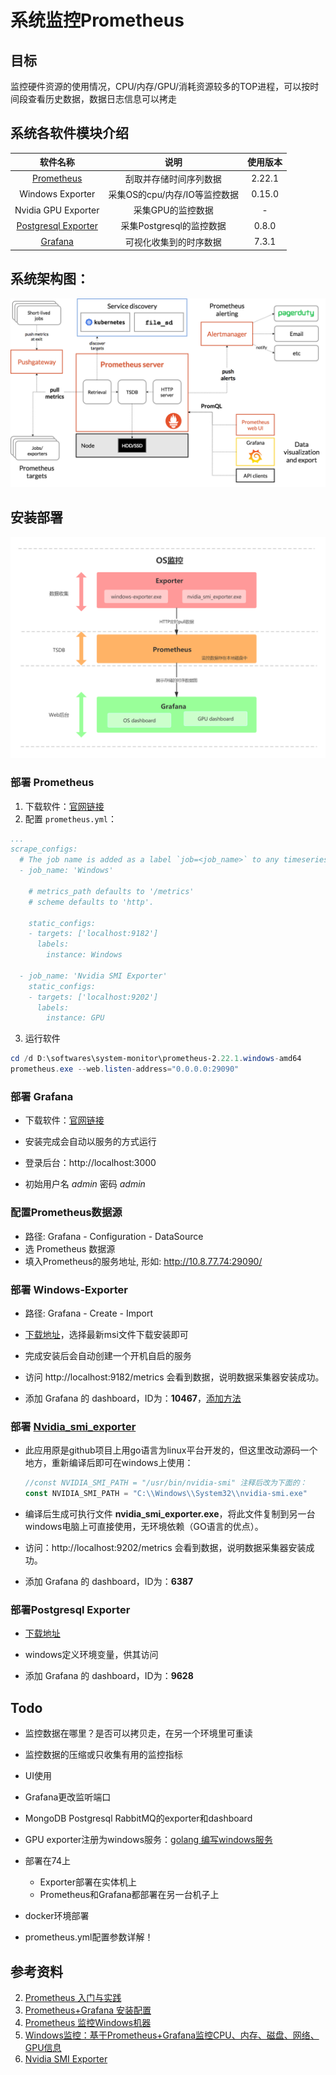 # 系统监控Prometheus



## 目标

监控硬件资源的使用情况，CPU/内存/GPU/消耗资源较多的TOP进程，可以按时间段查看历史数据，数据日志信息可以拷走



## 系统各软件模块介绍

|                           软件名称                           |             说明              | 使用版本 |
| :----------------------------------------------------------: | :---------------------------: | :------: |
|             [Prometheus](https://prometheus.io/)             |    刮取并存储时间序列数据     |  2.22.1  |
|                       Windows Exporter                       | 采集OS的cpu/内存/IO等监控数据 |  0.15.0  |
|                     Nvidia GPU Exporter                      |       采集GPU的监控数据       |    -     |
| [Postgresql Exporter](https://github.com/wrouesnel/postgres_exporter/releases) |   采集Postgresql的监控数据    |  0.8.0   |
|               [Grafana](https://grafana.com/)                |    可视化收集到的时序数据     |  7.3.1   |



## 系统架构图：

![Prometheus architecture](https://github.com/hoop0564/wikis/blob/main/devops/architecture.png)



## 安装部署

![](https://github.com/hoop0564/wikis/blob/main/devops/OS监控.jpg)

### 部署 Prometheus

1. 下载软件：[官网链接](https://prometheus.io/download/)
2. 配置 `prometheus.yml`：

```yml
...
scrape_configs:
  # The job name is added as a label `job=<job_name>` to any timeseries scraped from this config.
  - job_name: 'Windows'

    # metrics_path defaults to '/metrics'
    # scheme defaults to 'http'.

    static_configs:
    - targets: ['localhost:9182']
      labels:
        instance: Windows

  - job_name: 'Nvidia SMI Exporter'
    static_configs:
    - targets: ['localhost:9202']
      labels:
        instance: GPU
```

3. 运行软件

```powershell
cd /d D:\softwares\system-monitor\prometheus-2.22.1.windows-amd64
prometheus.exe --web.listen-address="0.0.0.0:29090"
```



### 部署 Grafana

- 下载软件：[官网链接](https://grafana.com/grafana/download?platform=windows)

- 安装完成会自动以服务的方式运行
- 登录后台：http://localhost:3000
- 初始用户名 *admin* 密码 *admin* 



### 配置Prometheus数据源

- 路径: Grafana - Configuration - DataSource
- 选 Prometheus 数据源
- 填入Prometheus的服务地址, 形如: http://10.8.77.74:29090/



### 部署 Windows-Exporter

- 路径: Grafana - Create - Import

- [下载地址](https://github.com/martinlindhe/wmi_exporter/releases)，选择最新msi文件下载安装即可

- 完成安装后会自动创建一个开机自启的服务
- 访问 http://localhost:9182/metrics 会看到数据，说明数据采集器安装成功。
- 添加 Grafana 的 dashboard，ID为：**10467**，[添加方法](https://www.cnblogs.com/guoxiangyue/p/11777227.html)



### 部署 [Nvidia_smi_exporter](https://github.com/phstudy/nvidia_smi_exporter)

- 此应用原是github项目上用go语言为linux平台开发的，但这里改动源码一个地方，重新编译后即可在windows上使用：

  ```go
  //const NVIDIA_SMI_PATH = "/usr/bin/nvidia-smi" 注释后改为下面的：
  const NVIDIA_SMI_PATH = "C:\\Windows\\System32\\nvidia-smi.exe"
  ```

  

- 编译后生成可执行文件 **nvidia_smi_exporter.exe**，将此文件复制到另一台windows电脑上可直接使用，无环境依赖（GO语言的优点）。

- 访问：http://localhost:9202/metrics 会看到数据，说明数据采集器安装成功。

- 添加 Grafana 的 dashboard，ID为：**6387**



### 部署Postgresql Exporter

- [下载地址](https://github.com/wrouesnel/postgres_exporter/releases)

- windows定义环境变量，供其访问

- 添加 Grafana 的 dashboard，ID为：**9628**



## Todo

- 监控数据在哪里？是否可以拷贝走，在另一个环境里可重读

- 监控数据的压缩或只收集有用的监控指标

- UI使用

- Grafana更改监听端口

- MongoDB  Postgresql  RabbitMQ的exporter和dashboard

- GPU exporter注册为windows服务：[golang 编写windows服务](https://blog.csdn.net/weixin_33790053/article/details/92399459)

- 部署在74上

  - Exporter部署在实体机上
  - Prometheus和Grafana都部署在另一台机子上

- docker环境部署

- prometheus.yml配置参数详解！

  

## 参考资料

2. [Prometheus 入门与实践](https://developer.ibm.com/zh/articles/cl-lo-prometheus-getting-started-and-practice/)
3. [Prometheus+Grafana 安装配置](https://www.cnblogs.com/guoxiangyue/p/11772717.html)
4. [Prometheus 监控Windows机器](https://www.cnblogs.com/guoxiangyue/p/11777227.html)
5. [Windows监控：基于Prometheus+Grafana监控CPU、内存、磁盘、网络、GPU信息](https://blog.csdn.net/fly910905/article/details/108275219)
6. [Nvidia SMI Exporter](https://github.com/phstudy/nvidia_smi_exporter)
